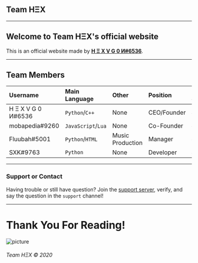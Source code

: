 ## Team HΞX

* * *


## Welcome to Team HΞX's official website

This is an official website made by [**H Ξ X V G 0 И#6536**](https://www.hex-official.tk/).

* * *


## Team Members

| Username           | Main Language       | Other             | Position    | Employee # |
|:-------------------|:--------------------|:------------------|:------------|:-----------|
| H Ξ X V G 0 И#6536 | `Python`/`C++`      | None              | CEO/Founder | #0         |
| mobapedia#9260     | `JavaScript`/`Lua`  | None              | Co-Founder  | #1         |
| Fluubah#5001       | `Python`/`HTML`     | Music Production  | Manager     | #2         |
| SXK#9763           | `Python`            | None              | Developer   | #3         |

* * *


### Support or Contact

Having trouble or still have question? Join the [support server](https://discord.gg/A7u65TMM3f), verify, and say the question in the `support` channel!

* * *


# Thank You For Reading!

![picture](https://i.imgur.com/lFanoz8.jpg)


###### Team HΞX © 2020
